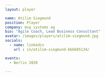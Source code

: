 ```yaml
---
layout: player

name: Atilim Siegmund
position: Player
company: msg systems ag
bio: "Agile Coach, Lead Business Consultant"
avatar: /images/players/atilim-siegmund.jpg
socials:
  - name: linkedin
    url : in/atilim-siegmund-bbb685134/

events:
  - Berlin 2020

---
```

